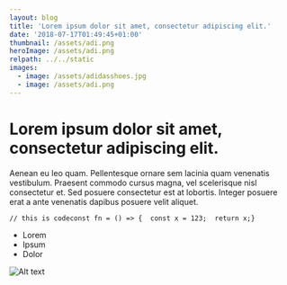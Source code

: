```yaml
---
layout: blog
title: 'Lorem ipsum dolor sit amet, consectetur adipiscing elit.'
date: '2018-07-17T01:49:45+01:00'
thumbnail: /assets/adi.png
heroImage: /assets/adi.png
relpath: ../../static
images:
  - image: /assets/adidasshoes.jpg
  - image: /assets/adi.png
---
```

# Lorem ipsum dolor sit amet, consectetur adipiscing elit.

Aenean eu leo quam. Pellentesque ornare sem lacinia quam venenatis vestibulum. Praesent commodo cursus magna, vel scelerisque nisl consectetur et. Sed posuere consectetur est at lobortis. Integer posuere erat a ante venenatis dapibus posuere velit aliquet.

```
// this is codeconst fn = () => {  const x = 123;  return x;}
```

* Lorem
* Ipsum
* Dolor

![Alt text](/assets/adi.png)
